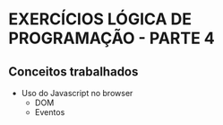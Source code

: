 # EXERCÍCIOS LÓGICA DE PROGRAMAÇÃO - PARTE 4

## Conceitos trabalhados

- Uso do Javascript no browser
    - DOM
    - Eventos